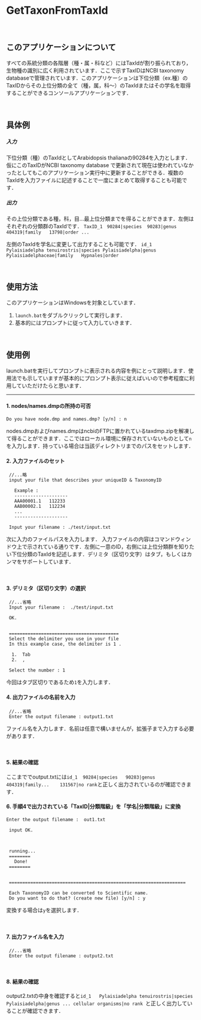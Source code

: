 # GetTaxonFromTaxId
</br>

## このアプリケーションについて

すべての系統分類の各階層（種・属・科など）にはTaxIdが割り振られており，生物種の識別に広く利用されています．ここで示すTaxIDはNCBI taxonomy databaseで管理されています．このアプリケーションは下位分類（ex.種）のTaxIDからその上位分類の全て（種，属，科～）のTaxIdまたはその学名を取得することができるコンソールアプリケーションです．

</br>

## 具体例

##### 入力
下位分類（種）のTaxIdとしてArabidopsis thalianaの90284を入力とします．仮にこのTaxIDがNCBI taxonomy database で更新されて現在は使われていなかったとしてもこのアプリケーション実行中に更新することができる．複数のTaxIdを入力ファイルに記述することで一度にまとめて取得することも可能です．

##### 出力
その上位分類である種，科，目...最上位分類までを得ることができます．左側はそれぞれの分類群のTaxIdです．
`TaxID_1　90284|species	90283|genus	404319|family	13798|order	...`

左側のTaxIdを学名に変更して出力することも可能です．
`id_1	Pylaisiadelpha tenuirostris|species	Pylaisiadelpha|genus	Pylaisiadelphaceae|family	Hypnales|order`

</br>

## 使用方法

このアプリケーションはWindowsを対象としています．
1. `launch.bat`をダブルクリックして実行します．
2. 基本的にはプロンプトに従って入力していきます．

</br>

## 使用例
launch.batを実行してプロンプトに表示される内容を例にとって説明します．使用法でも示していますが基本的にプロンプト表示に従えばいいので参考程度に利用していただけたらと思います．
***

#### 1. nodes/names.dmpの所持の可否
`Do you have node.dmp and names.dmp? [y/n] : n `

nodes.dmpおよびnames.dmpはncbiのFTPに置かれているtaxdmp.zipを解凍して得ることができます．ここではローカル環境に保存されていないものとして`n`を入力します．持っている場合は当該ディレクトリまでのパスをセットします．
</br>

#### 2. 入力ファイルのセット

```
 //...略
 input your file that describes your uniqueID & TaxonomyID

   Example :
   --------------------
   AAA00001.1   112233
   AAB00002.1   112234
   ...
   --------------------

 Input your filename : ./test/input.txt
 ```

次に入力のファイルパスを入力します．
入力ファイルの内容はコマンドウィンドウ上で示されている通りです．左側に一意のID，右側には上位分類群を知りたい下位分類のTaxIdを記述します．デリミタ（区切り文字）はタブ，もしくはカンマをサポートしています．

</br>


#### 3. デリミタ（区切り文字）の選択

```
 //...省略
 Input your filename :  ./test/input.txt

 OK.


 =========================================
 Select the delimiter you use in your file
 In this example case, the delimiter is 1 .

  1.  Tab
  2.  ,

 Select the number : 1
```

今回はタブ区切りであるため`1`を入力します．

#### 4. 出力ファイルの名前を入力
```
 //...省略
 Enter the output filename : output1.txt

```
ファイル名を入力します．名前は任意で構いませんが，拡張子まで入力する必要があります．

</br>

#### 5. 結果の確認
ここまででoutput.txtには`id_1	90284|species	90283|genus	404319|family...	131567|no rank`と正しく出力されているのが確認できます．
</br>

#### 6. 手順4で出力されている「TaxID|分類階級」を「学名|分類階級」に変換
```
Enter the output filename :  out1.txt

 input OK.



 running...
 ========
   Done!
 ========


 ==================================================================

 Each TaxonomyID can be converted to Scientific name.
 Do you want to do that? (create new file) [y/n] : y
```
変換する場合は`y`を選択します．

</br>

#### 7. 出力ファイル名を入力
```
 //...省略
 Enter the output filename : output2.txt
```

</br>

#### 8. 結果の確認

output2.txtの中身を確認すると`id_1	Pylaisiadelpha tenuirostris|species	Pylaisiadelpha|genus ... cellular organisms|no rank	`と正しく出力していることが確認できます．
